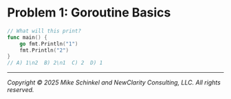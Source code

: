 # Problem 1: Goroutine Basics
```go
// What will this print?
func main() {
    go fmt.Println("1")
    fmt.Println("2")
}
// A) 1\n2  B) 2\n1  C) 2  D) 1
```
---
*Copyright © 2025 Mike Schinkel and NewClarity Consulting, LLC. All rights reserved.*
